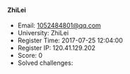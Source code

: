 #### ZhiLei  

* Email: 1052484801@qq.com  
* University: ZhiLei  
* Register Time: 2017-07-25 12:04:00  
* Register IP: 120.41.129.202  
* Score: 0  
* Solved challenges: 
